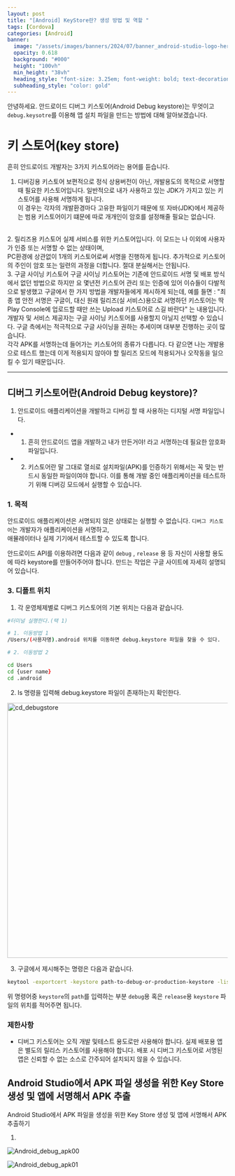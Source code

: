 ```yaml
---
layout: post
title: "[Android] KeyStore란? 생성 방법 및 역할 "
tags: [Cordova]
categories: [Android]
banner:
  image: "/assets/images/banners/2024/07/banner_android-studio-logo-hero.jpg"
  opacity: 0.618
  background: "#000"
  height: "100vh"
  min_height: "38vh"
  heading_style: "font-size: 3.25em; font-weight: bold; text-decoration: underline"
  subheading_style: "color: gold"
--- 
```


안녕하세요.
안드로이드 디버그 키스토어(Android Debug keystore)는 무엇이고 `debug.keysotre`를 이용해 
앱 설치 파일을 만드는 방법에 대해 알아보겠습니다.

# 키 스토어(key store)
흔히 안드로이드 개발자는 3가지 키스토어라는 용어를 듣습니다.
1. 디버깅용 키스토어 
보편적으로 정식 상용버전이 아닌, 개발용도의 목적으로 서명할 때 필요한 키스토어입니다. 일반적으로 내가 사용하고 있는 JDK가 가지고 있는 키스토어를 사용해 서명하게 됩니다. <br>
이 경우는 각자의 개발환경마다 고유한 파일이기 때문에 또 자바(JDK)에서 제공하는 범용 키스토어이기 떄문에 따로 개개인이 암호를 설정해줄 필요는 없습니다.
<br>
2. 릴리즈용 키스토어
실제 서비스를 위한 키스토어입니다. 이 모드는 나 이외에 사용자가 인증 또는 서명할 수 없는 상태이며, <br> 
PC환경에 상관없이 1개의 키스토어로써 서명을 진행하게 됩니다.
추가적으로 키스토어의 주인이 암호 또는 일련의 과정을 더합니다. 
절대 분실해서는 안됩니다.
<br>
3. 구글 사이닝 키스토어
구글 사이닝 키스토어는 기존에 안드로이드 서명 및 배포 방식에서 없던 방법으로 하지만 요 몇년전 키스토어 관리 또는 인증에 있어
이슈들이 다발적으로 발생했고 구글에서 한 가지 방법을 개발자들에게 제시하게 되는데,
예를 들면 : "최종 앱 안전 서명은 구글이, 대신 원래 릴리즈(실 서비스)용으로 서명하던 키스토어는 딱 Play Console에 업로드할 때만 쓰는 Upload 키스토어로 스길 바란다" 는 내용입니다.
개발자 및 서비스 제공자는 구글 사이닝 키스토어를 사용할지 아닐지 선택할 수 있습니다. 구글 측에서는 적극적으로 구글 사이닝을 권하는 추세이며 대부분 진행하는 곳이 많습니다.
<br>
각각 APK를 서명하는데 들어가는 키스토어의 종류가 다릅니다. 다 같으면 나는 개발용으로 테스트 했는데 이게 적용되지 않아야 할 릴리즈 모드에 적용되거나 오작동을 일으킬 수 있기 때문입니다.

---

## 디버그 키스토어란(Android Debug keystore)?

1. 안드로이드 애플리케이션을 개발하고 디버깅 할 때 사용하는 디지털 서명 파일입니다. 
- 1) 흔히 안드로이드 앱을 개발하고 내가 만든거야! 라고 서명하는데 필요한 암호화 파일입니다.
- 2) 키스토어란 말 그대로 열쇠로 설치파일(APK)를 인증하기 위해서는 꼭 맞는 반드시 동일한 파일이여야 합니다.
이를 통해 개발 중인 애플리케이션을 테스트하기 위해 디버깅 모드에서 실행할 수 있습니다.


### 1. 목적
안드로이드 애플리케이션은 서명되지 않은 상태로는 실행할 수 없습니다. `디버그 키스토어`는 개발자가 애플리케이션을 서명하고, <br>
애뮬레이터나 실제 기기에서 테스트할 수 있도록 합니다.

안드로이드 API를 이용하려면 다음과 같이 `debug` , `release` 용 등 자신이 사용할 용도에 따라 keystore를 만들어주어야 합니다.
만드는 작업은 구글 사이트에 자세히 설명되어 있습니다.



### 3. 디폴트 위치

1) 각 운영체제별로 디버그 키스토어의 기본 위치는 다음과 같습니다.

```zsh
#터미널 실행한다.(택 1)

# 1. 이동방법 1 
/Users/(사용자명).android 위치를 이동하면 debug.keystore 파일을 찾을 수 있다.

# 2. 이동방법 2

cd Users
cd {user name}
cd .android
```

2) ls 명령을 입력해 debug.keystore 파일이 존재하는지 확인한다.

<img width="582" alt="cd_debugstore" src="https://github.com/yunsungjoong/yunsungjoong.github.io/assets/96567925/908c9f4f-ff5a-49d8-90c2-d3b44962c251">

<br>

3) 구글에서 제시해주는 명령은 다음과 같습니다.

```zsh
keytool -exportcert -keystore path-to-debug-or-production-keystore -list -v
```
위 명령어중 `keystore`의 `path`를 입력하는 부분 `debug`용 혹은 `release`용 `keystore` 파일의 위치를 적어주면 됩니다.



### 제한사항 
- 디버그 키스토어는 오직 개발 및테스트 용도로만 사용해야 합니다. 실제 배포용 앱은 별도의 릴리스 키스토어를 사용해야 합니다. 배포 시 디버그 키스토어로 서명된 앱은 신뢰할 수 없는 소스로 간주되어 설치되지 않을 수 있습니다.



## Android Studio에서 APK 파일 생성을 위한 Key Store 생성 및 앱에 서명해서 APK 추출

Android Studio에서 APK 파일을 생성을 위한 Key Store 생성 및 앱에 서명해서 APK 추출하기 


1. 
![Android_debug_apk00](https://github.com/yunsungjoong/yunsungjoong.github.io/assets/96567925/258f32bb-5c1b-45c2-95a9-506c4c2ec9a4)


![Android_debug_apk01](https://github.com/yunsungjoong/yunsungjoong.github.io/assets/96567925/88cdb7a7-6a79-465c-be9f-a1c6ffbfb73f)


